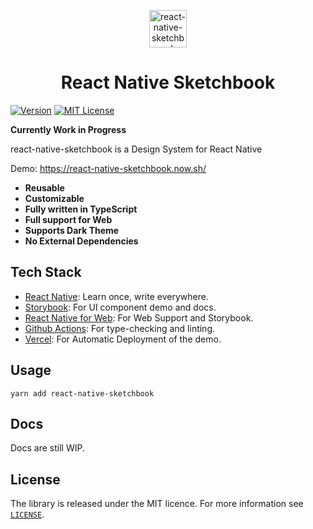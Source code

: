 <p align="center">
  <a href="https://react-native-sketchbook.now.sh/">
    <img alt="react-native-sketchbook" src="https://user-images.githubusercontent.com/6936373/80468413-1cc66180-897a-11ea-9965-177ca6e186d1.png" width="60" />
  </a>
  <h1 align="center">
    React Native Sketchbook
  </h1>
</p>

[![Version][npm-badge]][npm-link]
[![MIT License][license-badge]][license]

**Currently Work in Progress**

react-native-sketchbook is a Design System for React Native

Demo: https://react-native-sketchbook.now.sh/

- **Reusable**
- **Customizable**
- **Fully written in TypeScript**
- **Full support for Web**
- **Supports Dark Theme**
- **No External Dependencies**

## Tech Stack

- [React Native](https://reactnative.dev): Learn once, write everywhere.
- [Storybook](https://storybook.js.org/): For UI component demo and docs.
- [React Native for Web](https://github.com/necolas/react-native-web): For Web Support and Storybook.
- [Github Actions](https://github.com/features/actions): For type-checking and linting.
- [Vercel](https://vercel.com/): For Automatic Deployment of the demo.

## Usage

```
yarn add react-native-sketchbook
```

## Docs

Docs are still WIP.

## License

The library is released under the MIT licence. For more information see [`LICENSE`](/LICENSE).

[npm-link]: https://www.npmjs.com/package/react-native-sketchbook
[npm-badge]: https://img.shields.io/npm/v/react-native-sketchbook.svg?style=flat-square
[license-badge]: https://img.shields.io/npm/l/react-native-sketchbook.svg?style=flat-square
[license]: https://opensource.org/licenses/MIT
